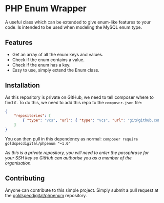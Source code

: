# PHP Enum Wrapper
A useful class which can be extended to give enum-like features to your code. Is intended to be used when modeling the MySQL enum type.

## Features
* Get an array of all the enum keys and values.
* Check if the enum contains a value.
* Check if the enum has a key.
* Easy to use, simply extend the Enum class.

## Installation
As this repository is private on GitHub, we need to tell composer where to find it. To do this, we need to add this repo to the `composer.json` file:

```json
{
    "repositories": [
        { "type": "vcs", "url": { "type": "vcs", "url": "git@github.com:/goldspecdigital/phpenum.git" } }
    ]
}
``` 

You can then pull in this dependency as normal: `composer require goldspecdigital/phpenum "~1.0"`

_As this is a private repository, you will need to enter the passphrase for your SSH key so GitHub can authorise you as a member of the organisation._

## Contributing
Anyone can contribute to this simple project. Simply submit a pull request at the [goldspecdigital/phpenum](https://github.com/goldspecdigital/phpenum) repository.
